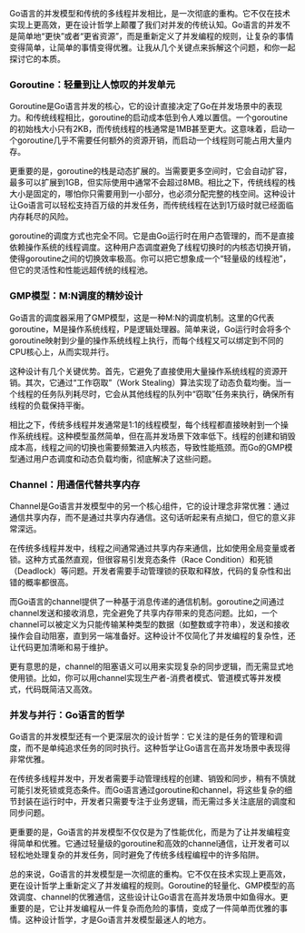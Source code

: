 <font style="color:rgb(6, 6, 7);">Go语言的并发模型和传统的多线程并发相比，是一次彻底的重构。它不仅在技术实现上更高效，更在设计哲学上颠覆了我们对并发的传统认知。Go语言的并发不是简单地“更快”或者“更省资源”，而是重新定义了并发编程的规则，让复杂的事情变得简单，让简单的事情变得优雅。让我从几个关键点来拆解这个问题，和你一起探讨它的本质。</font>

<h3 id="69985ef0"><font style="color:rgb(6, 6, 7);">Goroutine：轻量到让人惊叹的并发单元</font></h3>
<font style="color:rgb(6, 6, 7);">Goroutine是Go语言并发的核心，它的设计直接决定了Go在并发场景中的表现力。和传统线程相比，goroutine的启动成本低到令人难以置信。一个goroutine的初始栈大小只有2KB，而传统线程的栈通常是1MB甚至更大。这意味着，启动一个goroutine几乎不需要任何额外的资源开销，而启动一个线程则可能占用大量内存。</font>

<font style="color:rgb(6, 6, 7);">更重要的是，goroutine的栈是动态扩展的。当需要更多空间时，它会自动扩容，最多可以扩展到1GB，但实际使用中通常不会超过8MB。相比之下，传统线程的栈大小是固定的，哪怕你只需要用到一小部分，也必须分配完整的栈空间。这种设计让Go语言可以轻松支持百万级的并发任务，而传统线程在达到1万级时就已经面临内存耗尽的风险</font><font style="color:rgb(6, 6, 7);">。</font>

<font style="color:rgb(6, 6, 7);">goroutine的调度方式也完全不同。它是由Go运行时在用户态管理的，而不是直接依赖操作系统的线程调度。这种用户态调度避免了线程切换时的内核态切换开销，使得goroutine之间的切换效率极高。你可以把它想象成一个“轻量级的线程池”，但它的灵活性和性能远超传统的线程池。</font>

<h3 id="844b5002"><font style="color:rgb(6, 6, 7);">GMP模型：M:N调度的精妙设计</font></h3>
<font style="color:rgb(6, 6, 7);">Go语言的调度器采用了GMP模型，这是一种M:N的调度机制。这里的G代表goroutine，M是操作系统线程，P是逻辑处理器。简单来说，Go运行时会将多个goroutine映射到少量的操作系统线程上执行，而每个线程又可以绑定到不同的CPU核心上，从而实现并行。</font>

<font style="color:rgb(6, 6, 7);">这种设计有几个关键优势。首先，它避免了直接使用大量操作系统线程的资源开销。其次，它通过“工作窃取”（Work Stealing）算法实现了动态负载均衡。当一个线程的任务队列耗尽时，它会从其他线程的队列中“窃取”任务来执行，确保所有线程的负载保持平衡</font><font style="color:rgb(6, 6, 7);">。</font>

<font style="color:rgb(6, 6, 7);">相比之下，传统多线程并发通常是1:1的线程模型，每个线程都直接映射到一个操作系统线程。这种模型虽然简单，但在高并发场景下效率低下。线程的创建和销毁成本高，线程之间的切换也需要频繁进入内核态，导致性能瓶颈。而Go的GMP模型通过用户态调度和动态负载均衡，彻底解决了这些问题。</font>

<h3 id="97f476a3"><font style="color:rgb(6, 6, 7);">Channel：用通信代替共享内存</font></h3>
<font style="color:rgb(6, 6, 7);">Channel是Go语言并发模型中的另一个核心组件，它的设计理念非常优雅：通过通信共享内存，而不是通过共享内存通信。这句话听起来有点拗口，但它的意义非常深远。</font>

<font style="color:rgb(6, 6, 7);">在传统多线程并发中，线程之间通常通过共享内存来通信，比如使用全局变量或者锁。这种方式虽然直观，但很容易引发竞态条件（Race Condition）和死锁（Deadlock）等问题。开发者需要手动管理锁的获取和释放，代码的复杂性和出错的概率都很高。</font>

<font style="color:rgb(6, 6, 7);">而Go语言的channel提供了一种基于消息传递的通信机制。goroutine之间通过channel发送和接收消息，完全避免了共享内存带来的竞态问题。比如，一个channel可以被定义为只能传输某种类型的数据（如整数或字符串），发送和接收操作会自动阻塞，直到另一端准备好。这种设计不仅简化了并发编程的复杂性，还让代码更加清晰和易于维护</font><font style="color:rgb(6, 6, 7);">。</font>

<font style="color:rgb(6, 6, 7);">更有意思的是，channel的阻塞语义可以用来实现复杂的同步逻辑，而无需显式地使用锁。比如，你可以用channel实现生产者-消费者模式、管道模式等并发模式，代码既简洁又高效。</font>

<h3 id="5378232b"><font style="color:rgb(6, 6, 7);">并发与并行：Go语言的哲学</font></h3>
<font style="color:rgb(6, 6, 7);">Go语言的并发模型还有一个更深层次的设计哲学：它关注的是任务的管理和调度，而不是单纯追求任务的同时执行。这种哲学让Go语言在高并发场景中表现得非常优雅。</font>

<font style="color:rgb(6, 6, 7);">在传统多线程并发中，开发者需要手动管理线程的创建、销毁和同步，稍有不慎就可能引发死锁或竞态条件。而Go语言通过goroutine和channel，将这些复杂的细节封装在运行时中，开发者只需要专注于业务逻辑，而无需过多关注底层的调度和同步问题</font><font style="color:rgb(6, 6, 7);">。</font>

<font style="color:rgb(6, 6, 7);">更重要的是，Go语言的并发模型不仅仅是为了性能优化，而是为了让并发编程变得简单和优雅。它通过轻量级的goroutine和高效的channel通信，让开发者可以轻松地处理复杂的并发任务，同时避免了传统多线程编程中的许多陷阱。</font>

<font style="color:rgb(6, 6, 7);">总的来说，Go语言的并发模型是一次彻底的重构。它不仅在技术实现上更高效，更在设计哲学上重新定义了并发编程的规则。Goroutine的轻量化、GMP模型的高效调度、channel的优雅通信，这些设计让Go语言在高并发场景中如鱼得水。更重要的是，它让并发编程从一件复杂而危险的事情，变成了一件简单而优雅的事情。这种设计哲学，才是Go语言并发模型最迷人的地方。</font>

